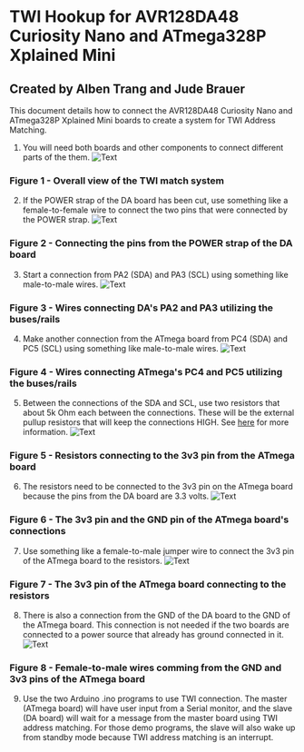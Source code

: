 # TWI Hookup for AVR128DA48 Curiosity Nano and ATmega328P Xplained Mini
## Created by Alben Trang and Jude Brauer

This document details how to connect the AVR128DA48 Curiosity Nano and ATmega328P Xplained Mini boards to create a system for TWI Address Matching.

1. You will need both boards and other components to connect different parts of the them.
![Text](IMG-0594.jpg)
### Figure 1 - Overall view of the TWI match system

2. If the POWER strap of the DA board has been cut, use something like a female-to-female wire to connect the two pins that were connected by the POWER strap.
![Text](IMG-0595.jpg)
### Figure 2 - Connecting the pins from the POWER strap of the DA board

3. Start a connection from PA2 (SDA) and PA3 (SCL) using something like male-to-male wires.
![Text](IMG-0596.jpg)
### Figure 3 - Wires connecting DA's PA2 and PA3 utilizing the buses/rails

4. Make another connection from the ATmega board from PC4 (SDA) and PC5 (SCL) using something like male-to-male wires.
![Text](IMG-0597.jpg)
### Figure 4 - Wires connecting ATmega's PC4 and PC5 utilizing the buses/rails

5. Between the connections of the SDA and SCL, use two resistors that about 5k Ohm each between the connections. These will be the external pullup resistors that will keep the connections HIGH. See [here](https://github.com/cgjeffries/DxCore/tree/master/megaavr/libraries/Wire) for more information.
![Text](IMG-0598.jpg)
### Figure 5 - Resistors connecting to the 3v3 pin from the ATmega board

6. The resistors need to be connected to the 3v3 pin on the ATmega board because the pins from the DA board are 3.3 volts.
![Text](IMG-0599.jpg)
### Figure 6 - The 3v3 pin and the GND pin of the ATmega board's connections

7. Use something like a female-to-male jumper wire to connect the 3v3 pin of the ATmega board to the resistors.
![Text](IMG-0600.jpg)
### Figure 7 - The 3v3 pin of the ATmega board connecting to the resistors

8. There is also a connection from the GND of the DA board to the GND of the ATmega board. This connection is not needed if the two boards are connected to a power source that already has ground connected in it.
![Text](IMG-0601.jpg)
### Figure 8 - Female-to-male wires comming from the GND and 3v3 pins of the ATmega board

9. Use the two Arduino .ino programs to use TWI connection. The master (ATmega board) will have user input from a Serial monitor, and the slave (DA board) will wait for a message from the master board using TWI address matching. For those demo programs, the slave will also wake up from standby mode because TWI address matching is an interrupt.